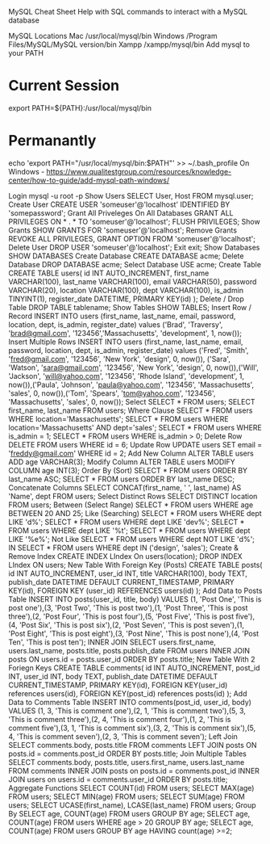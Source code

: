 MySQL Cheat Sheet
Help with SQL commands to interact with a MySQL database

MySQL Locations
Mac /usr/local/mysql/bin
Windows /Program Files/MySQL/MySQL version/bin
Xampp /xampp/mysql/bin
Add mysql to your PATH
# Current Session
export PATH=${PATH}:/usr/local/mysql/bin
# Permanantly
echo 'export PATH="/usr/local/mysql/bin:$PATH"' >> ~/.bash_profile
On Windows - https://www.qualitestgroup.com/resources/knowledge-center/how-to-guide/add-mysql-path-windows/

Login
mysql -u root -p
Show Users
SELECT User, Host FROM mysql.user;
Create User
CREATE USER 'someuser'@'localhost' IDENTIFIED BY 'somepassword';
Grant All Priveleges On All Databases
GRANT ALL PRIVILEGES ON * . * TO 'someuser'@'localhost';
FLUSH PRIVILEGES;
Show Grants
SHOW GRANTS FOR 'someuser'@'localhost';
Remove Grants
REVOKE ALL PRIVILEGES, GRANT OPTION FROM 'someuser'@'localhost';
Delete User
DROP USER 'someuser'@'localhost';
Exit
exit;
Show Databases
SHOW DATABASES
Create Database
CREATE DATABASE acme;
Delete Database
DROP DATABASE acme;
Select Database
USE acme;
Create Table
CREATE TABLE users(
id INT AUTO_INCREMENT,
   first_name VARCHAR(100),
   last_name VARCHAR(100),
   email VARCHAR(50),
   password VARCHAR(20),
   location VARCHAR(100),
   dept VARCHAR(100),
   is_admin TINYINT(1),
   register_date DATETIME,
   PRIMARY KEY(id)
);
Delete / Drop Table
DROP TABLE tablename;
Show Tables
SHOW TABLES;
Insert Row / Record
INSERT INTO users (first_name, last_name, email, password, location, dept, is_admin, register_date) values ('Brad', 'Traversy', 'brad@gmail.com', '123456','Massachusetts', 'development', 1, now());
Insert Multiple Rows
INSERT INTO users (first_name, last_name, email, password, location, dept,  is_admin, register_date) values ('Fred', 'Smith', 'fred@gmail.com', '123456', 'New York', 'design', 0, now()), ('Sara', 'Watson', 'sara@gmail.com', '123456', 'New York', 'design', 0, now()),('Will', 'Jackson', 'will@yahoo.com', '123456', 'Rhode Island', 'development', 1, now()),('Paula', 'Johnson', 'paula@yahoo.com', '123456', 'Massachusetts', 'sales', 0, now()),('Tom', 'Spears', 'tom@yahoo.com', '123456', 'Massachusetts', 'sales', 0, now());
Select
SELECT * FROM users;
SELECT first_name, last_name FROM users;
Where Clause
SELECT * FROM users WHERE location='Massachusetts';
SELECT * FROM users WHERE location='Massachusetts' AND dept='sales';
SELECT * FROM users WHERE is_admin = 1;
SELECT * FROM users WHERE is_admin > 0;
Delete Row
DELETE FROM users WHERE id = 6;
Update Row
UPDATE users SET email = 'freddy@gmail.com' WHERE id = 2;
Add New Column
ALTER TABLE users ADD age VARCHAR(3);
Modify Column
ALTER TABLE users MODIFY COLUMN age INT(3);
Order By (Sort)
SELECT * FROM users ORDER BY last_name ASC;
SELECT * FROM users ORDER BY last_name DESC;
Concatenate Columns
SELECT CONCAT(first_name, ' ', last_name) AS 'Name', dept FROM users;
Select Distinct Rows
SELECT DISTINCT location FROM users;
Between (Select Range)
SELECT * FROM users WHERE age BETWEEN 20 AND 25;
Like (Searching)
SELECT * FROM users WHERE dept LIKE 'd%';
SELECT * FROM users WHERE dept LIKE 'dev%';
SELECT * FROM users WHERE dept LIKE '%t';
SELECT * FROM users WHERE dept LIKE '%e%';
Not Like
SELECT * FROM users WHERE dept NOT LIKE 'd%';
IN
SELECT * FROM users WHERE dept IN ('design', 'sales');
Create & Remove Index
CREATE INDEX LIndex On users(location);
DROP INDEX LIndex ON users;
New Table With Foreign Key (Posts)
CREATE TABLE posts(
id INT AUTO_INCREMENT,
   user_id INT,
   title VARCHAR(100),
   body TEXT,
   publish_date DATETIME DEFAULT CURRENT_TIMESTAMP,
   PRIMARY KEY(id),
   FOREIGN KEY (user_id) REFERENCES users(id)
);
Add Data to Posts Table
INSERT INTO posts(user_id, title, body) VALUES (1, 'Post One', 'This is post one'),(3, 'Post Two', 'This is post two'),(1, 'Post Three', 'This is post three'),(2, 'Post Four', 'This is post four'),(5, 'Post Five', 'This is post five'),(4, 'Post Six', 'This is post six'),(2, 'Post Seven', 'This is post seven'),(1, 'Post Eight', 'This is post eight'),(3, 'Post Nine', 'This is post none'),(4, 'Post Ten', 'This is post ten');
INNER JOIN
SELECT
  users.first_name,
  users.last_name,
  posts.title,
  posts.publish_date
FROM users
INNER JOIN posts
ON users.id = posts.user_id
ORDER BY posts.title;
New Table With 2 Foriegn Keys
CREATE TABLE comments(
	id INT AUTO_INCREMENT,
    post_id INT,
    user_id INT,
    body TEXT,
    publish_date DATETIME DEFAULT CURRENT_TIMESTAMP,
    PRIMARY KEY(id),
    FOREIGN KEY(user_id) references users(id),
    FOREIGN KEY(post_id) references posts(id)
);
Add Data to Comments Table
INSERT INTO comments(post_id, user_id, body) VALUES (1, 3, 'This is comment one'),(2, 1, 'This is comment two'),(5, 3, 'This is comment three'),(2, 4, 'This is comment four'),(1, 2, 'This is comment five'),(3, 1, 'This is comment six'),(3, 2, 'This is comment six'),(5, 4, 'This is comment seven'),(2, 3, 'This is comment seven');
Left Join
SELECT
comments.body,
posts.title
FROM comments
LEFT JOIN posts ON posts.id = comments.post_id
ORDER BY posts.title;
Join Multiple Tables
SELECT
comments.body,
posts.title,
users.first_name,
users.last_name
FROM comments
INNER JOIN posts on posts.id = comments.post_id
INNER JOIN users on users.id = comments.user_id
ORDER BY posts.title;
Aggregate Functions
SELECT COUNT(id) FROM users;
SELECT MAX(age) FROM users;
SELECT MIN(age) FROM users;
SELECT SUM(age) FROM users;
SELECT UCASE(first_name), LCASE(last_name) FROM users;
Group By
SELECT age, COUNT(age) FROM users GROUP BY age;
SELECT age, COUNT(age) FROM users WHERE age > 20 GROUP BY age;
SELECT age, COUNT(age) FROM users GROUP BY age HAVING count(age) >=2;
